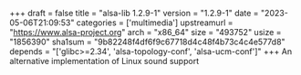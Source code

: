+++
draft = false
title = "alsa-lib 1.2.9-1"
version = "1.2.9-1"
date = "2023-05-06T21:09:53"
categories = ['multimedia']
upstreamurl = "https://www.alsa-project.org"
arch = "x86_64"
size = "493752"
usize = "1856390"
sha1sum = "9b82248f4df6f9c67718d4c48f4b73c4c4e577d8"
depends = "['glibc>=2.34', 'alsa-topology-conf', 'alsa-ucm-conf']"
+++
An alternative implementation of Linux sound support